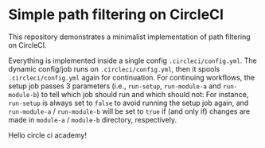 # Simple path filtering on CircleCI

This repository demonstrates a minimalist implementation of path filtering on CircleCI.

Everything is implemented inside a single config `.circleci/config.yml`. The dynamic config/job runs on `.circleci/config.yml`, then it spools `.circleci/config.yml` again for continuation. For continuing workflows, the setup job passes 3 parameters (i.e., `run-setup`, `run-module-a` and `run-module-b`) to tell which job should run and which should not: For instance, `run-setup` is always set to `false` to avoid running the setup job again, and `run-module-a` / `run-module-b` will be set to `true` if (and only if) changes are made in `module-a` / `module-b` directory, respectively.


Hello circle ci academy!

